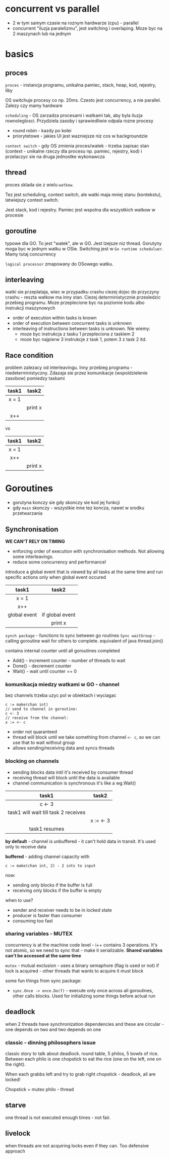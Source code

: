 # concurrent vs parallel
* 2 w tym samym czasie na roznym hardwarze (cpu) - parallel
* concurrent "iluzja paralelizmu", jest switching i overlaping. Moze byc na 2 maszynach lub na jednym

# basics 

## proces
`proces` - instancja programu, unikalna pamiec, stack, heap, kod, rejestry, liby

OS switchuje procesy co np. 20ms. Czesto jest concurrency, a nie parallel. Zalezy czy mamy hardware

`scheduling` - OS zarzadza procesami i watkami tak, aby byla iluzja rownoleglosci. Przydziela zasoby i sprawiedliwie odpala rozne procesy
* round robin - kazdy po kolei
* priorytetowe - jakies UI jest wazniejsze niz cos w backgroundzie

`context switch` - gdy OS zmienia proces/watek - trzeba zapisac stan (context - unikalne rzeczy dla procesu np. pamiec, rejestry, kod) i przelaczyc sie na druga jednostke wykonawcza

## thread
proces sklada sie z wielu `watkow`.

Tez jest scheduling, context switch, ale watki maja mniej stanu (kontekstu), latwiejszy context switch.

Jest stack, kod i rejestry. Pamiec jest wspolna dla wszystkich watkow w procesie

## goroutine
typowe dla GO. To jest "watek", ale w GO. Jest lzejsze niz thread. Gorutyny moga byc w jednym watku w OSie. Switching jest w `Go runtime scheduluer`. Mamy tutaj concurrency

`logical processor` zmapowany do OSowego watku.

## interleaving
watki sie przeplataja, wiec w przypadku crashu ciezej dojsc do przyczyny crashu - reszta watkow ma inny stan. Ciezej deterministycznie przesledzic przebieg programu. Moze przeplecione byc na poziomie kodu albo instrukcji maszynowych

* order of execution within tasks is known
* order of execution between concurrent tasks is unknown
* interleaving of instructions between tasks is unknown. Nie wiemy:
    * moze byc instrukcja z tasku 1 przepleciona z taskiem 2
    * moze byc najpierw 3 instrukcje z task 1, potem 3 z task 2 itd.


## Race condition
problem zalezacy od interleavingu. Inny przebieg programu - niedeterministyczny. Zdazaja sie przez komunikacje (wspoldzielenie zasobow) pomiedzy taskami 

|task1    |task2    |
|:-:      |:-:      |
|  x = 1  |         |
|         | print x |
|  x++    |         |

vs

|task1    |task2    |
|:-:      |:-:      |
|  x = 1  |         |
|  x++    |         |
|         | print x |

# Goroutines
* gorutyna konczy sie gdy skonczy sie kod jej funkcji
* gdy `main` skonczy - wszystkie inne tez koncza, nawet w srodku przetwarzania

## Synchronisation
**WE CAN'T RELY ON TIMING**

* enforcing order of execution with synchronisation methods. Not allowing some interleavings. 
* reduce some concurrency and performance!

introduce a global event that is viewed by all tasks at the same time and run specific actions only when global event occured

|task1                |task2            |
|:-:                  |:-:              |
|  x = 1              |                 |
|  x++                |                 |
| global event        | if global event |
|                     |     print x     |

`synch package` - functions to sync between go routines
`Sync waitGroup` - calling goroutine wait for others to complete.
equivalent of java thread.join()

contains internal counter until all goroutines completed
* Add() - increment counter - number of threads to wait
* Done() - decrement counter
* Wait() - wait until counter == 0

### komunikacja miedzy watkami w GO - channel
bez channels trzeba uzyc pol w obiektach i wyciagac

```
c := make(chan int)
// send to channel in goroutine:
c <- 3
// receive from the channel:
x := <- c
```
* order not quaranteed
* thread will block until we take something from channel `<- c`, so we can use that to wait without group
* allows sending/receiving data and syncs threads


### blocking on channels
* sending blocks data intil it's received by consumer thread
* receiving thread will block until the data is available
* channel communication is synchronous it's like a wg.Wait()

|task1                                      |task2     |
|:-:                                        |:-:       |
|  c <- 3                                   |          | 
|  task1 will wait till task 2 receives     |          |
|                                           | x := <- 3|
|  task1 resumes                            |          |

**by default** - channel is unbuffered - it can't hold data in transit. It's used only to receive data

**buffered** - adding channel capacity with 
```
c := make(chan int, 2) - 2 ints to input
```
now:
* sending only blocks if the buffer is full
* receiving only blocks if the buffer is empty

when to use?
* sender and receiver needs to be in locked state
* producer is faster than consumer
* consuming too fast

### sharing variables - MUTEX
concurrency is at the machine code level - i++ contains 3 operations. It's not atomic, so we need to sync that - make it serializable.
**Shared variables can't be accessed at the same time**

`mutex` - mutual exclusion - uses a binary semaphore (flag is used or not)
if lock is acquired - other threads that wants to acquire it must block

some fun things from sync package:
* `sync.Once -> once.Do(f)` - execute only once across all goroutines, other calls blocks. Used for initializing some things before actual run

## deadlock
when 2 threads have synchronization dependencies and these are circular - one depends on two and two depends on one

### classic - dinning philosophers issue
classic story to talk about deadlock.
round table, 5 philos, 5 bowls of rice. Between each philo is one chopstick to eat the rice (one on the left, one on the right).

When each grabbs left and try to grab right chopstick - deadlock, all are locked!

Chopstick = mutex
philo - thread

## starve
one thread is not executed enough times - not fair.

## livelock
when threads are not acquiring locks even if they can. Too defensive approach